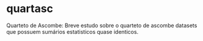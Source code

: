 # quartasc
Quarteto de Ascombe: Breve estudo sobre o quarteto de ascombe datasets que possuem sumários estatisticos quase identicos.
